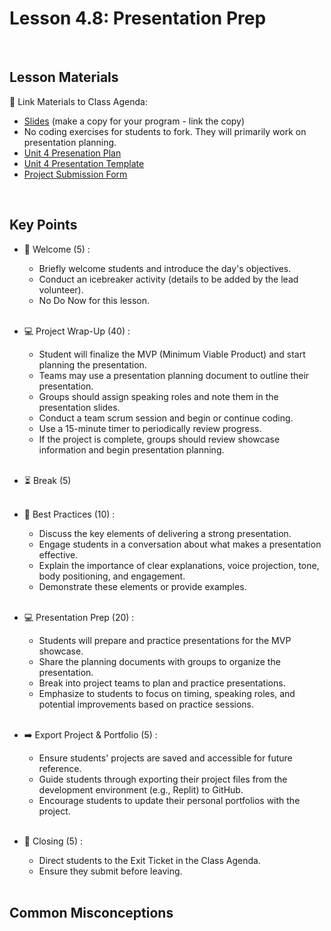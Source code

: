 # Lesson 4.8: Presentation Prep

<br>

## Lesson Materials

📖 Link Materials to Class Agenda:
- [Slides](https://docs.google.com/presentation/d/1EPvjezxFv-4pbDY846oiYEPvFKkXhux58cNZGvlwmrI/edit?usp=sharing) (make a copy for your program - link the copy)
- No coding exercises for students to fork. They will primarily work on presentation planning.
- [Unit 4 Presenation Plan](https://docs.google.com/document/d/1dBlFveM_O07s6U0pr8fOVr0Su0_gCNM8QU2vOFQo_io/edit?usp=sharing)
- [Unit 4 Presentation Template](https://docs.google.com/presentation/d/14yBPts2DUfz81TdPmgOyyDAaZ8AHQSVaB5aMIlGZXT8/edit?usp=sharing)
- [Project Submission Form](https://forms.gle/5BQLyaNjbMnQd1du9)

<br>

## Key Points

- 👋 Welcome (5) :
    - Briefly welcome students and introduce the day's objectives.
    - Conduct an icebreaker activity (details to be added by the lead volunteer).
    - No Do Now for this lesson.<br><br>

- 💻 Project Wrap-Up (40) :
    - Student will finalize the MVP (Minimum Viable Product) and start planning the presentation.
    - Teams may use a presentation planning document to outline their presentation.
    - Groups should assign speaking roles and note them in the presentation slides.
    - Conduct a team scrum session and begin or continue coding.
    - Use a 15-minute timer to periodically review progress.
    - If the project is complete, groups should review showcase information and begin presentation planning.<br><br>

- ⏳ Break (5)<br><br>

- 📝 Best Practices (10) :
    - Discuss the key elements of delivering a strong presentation.
    - Engage students in a conversation about what makes a presentation effective.
    - Explain the importance of clear explanations, voice projection, tone, body positioning, and engagement.
    - Demonstrate these elements or provide examples.<br><br>

- 💻 Presentation Prep (20) :
    - Students will prepare and practice presentations for the MVP showcase.
    - Share the planning documents with groups to organize the presentation.
    - Break into project teams to plan and practice presentations.
    - Emphasize to students to focus on timing, speaking roles, and potential improvements based on practice sessions.<br><br>

- ➡️ Export Project & Portfolio (5) :
    - Ensure students' projects are saved and accessible for future reference.
    - Guide students through exporting their project files from the development environment (e.g., Replit) to GitHub.
    - Encourage students to update their personal portfolios with the project.<br><br>

- 👋 Closing (5) :
    - Direct students to the Exit Ticket in the Class Agenda.
    - Ensure they submit before leaving.<br><br>


## Common Misconceptions
